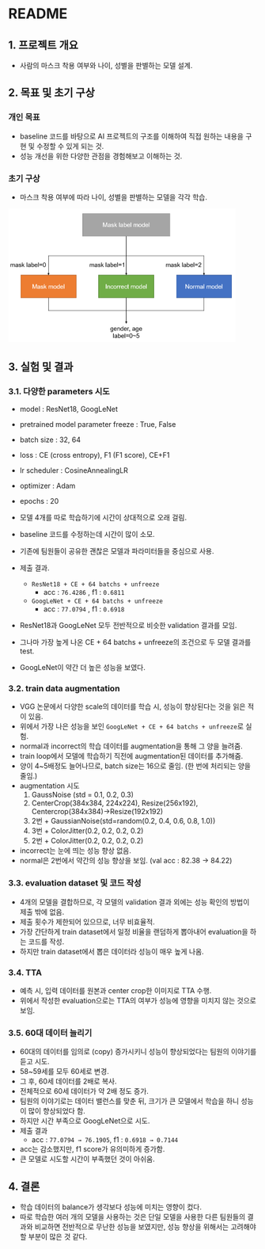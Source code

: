 # README

## 1. 프로젝트 개요

* 사람의 마스크 착용 여부와 나이, 성별을 판별하는 모델 설계.



## 2. 목표 및 초기 구상

### 개인 목표

- baseline 코드를 바탕으로 AI 프로젝트의 구조를 이해하여 직접 원하는 내용을 구현 및 수정할 수 있게 되는 것.
- 성능 개선을 위한 다양한 관점을 경험해보고 이해하는 것.



### 초기 구상

* 마스크 착용 여부에 따라 나이, 성별을 판별하는 모델을 각각 학습.

<img src="p_stage_README.assets/image-20220310103839754.png" alt="image-20220310103839754" style="zoom:50%;" />



## 3. 실험 및 결과

### 3.1. 다양한 parameters 시도

* model : ResNet18, GoogLeNet
* pretrained model parameter freeze : True, False
* batch size : 32, 64
* loss : CE (cross entropy), F1 (F1 score), CE+F1
* lr scheduler : CosineAnnealingLR
* optimizer : Adam
* epochs : 20



* 모델 4개를 따로 학습하기에 시간이 상대적으로 오래 걸림.
* baseline 코드를 수정하는데 시간이 많이 소모.
* 기존에 팀원들이 공유한 괜찮은 모델과 파라미터들을 중심으로 사용.
* 제출 결과.
  * `ResNet18 + CE + 64 batchs + unfreeze`
    * acc : `76.4286` , f1 : `0.6811`
  * `GoogLeNet + CE + 64 batchs + unfreeze`
    * acc : `77.0794` , f1 : `0.6918`
* ResNet18과 GoogLeNet 모두 전반적으로 비슷한 validation 결과를 모임.
* 그나마 가장 높게 나온 CE + 64 batchs + unfreeze의 조건으로 두 모델 결과를 test.
* GoogLeNet이 약간 더 높은 성능을 보였다.



### 3.2. train data augmentation

* VGG 논문에서 다양한 scale의 데이터를 학습 시, 성능이 향상된다는 것을 읽은 적이 있음.
* 위에서 가장 나은 성능을 보인 `GoogLeNet + CE + 64 batchs + unfreeze`로 실험.
* normal과 incorrect의 학습 데이터를 augmentation을 통해 그 양을 늘려줌.
* train loop에서 모델에 학습하기 직전에 augmentation된 데이터를 추가해줌.
* 양이 4~5배정도 늘어나므로, batch size는 16으로 줄임.  (한 번에 처리되는 양을 줄임.)
* augmentation 시도
  1. GaussNoise (std = 0.1, 0.2, 0.3)
  2. CenterCrop(384x384, 224x224), Resize(256x192), Centercrop(384x384)->Resize(192x192)
  3. 2번 + GaussianNoise(std=random(0.2, 0.4, 0.6, 0.8, 1.0))
  4. 3번 + ColorJitter(0.2, 0.2, 0.2, 0.2)
  5. 2번 + ColorJitter(0.2, 0.2, 0.2, 0.2)
* incorrect는 눈에 띄는 성능 향상 없음.
* normal은 2번에서 약간의 성능 향상을 보임. (val acc : 82.38 -> 84.22)



### 3.3. evaluation dataset 및 코드 작성

* 4개의 모델을 결합하므로, 각 모델의 validation 결과 외에는 성능 확인의 방법이 제출 밖에 없음.
* 제출 횟수가 제한되어 있으므로, 너무 비효율적.
* 가장 간단하게 train dataset에서 일정 비율을 랜덤하게 뽑아내어 evaluation을 하는 코드를 작성.
* 하지만 train dataset에서 뽑은 데이터라 성능이 매우 높게 나옴. 



### 3.4. TTA

* 예측 시, 입력 데이터를 원본과 center crop한 이미지로 TTA 수행.
* 위에서 작성한 evaluation으로는 TTA의 여부가 성능에 영향을 미치지 않는 것으로 보임.



### 3.5. 60대 데이터 늘리기

* 60대의 데이터를 임의로 (copy) 증가시키니 성능이 향상되었다는 팀원의 이야기를 듣고 시도.
* 58~59세를 모두 60세로 변경.
* 그 후, 60세 데이터를 2배로 복사.
* 전체적으로 60세 데이터가 약 2배 정도 증가.
* 팀원의 이야기로는 데이터 밸런스를 맞춘 뒤, 크기가 큰 모델에서 학습을 하니 성능이 많이 향상되었다 함.
* 하지만 시간 부족으로 GoogLeNet으로 시도.
* 제출 결과
  * acc : `77.0794 → 76.1905`, f1 : `0.6918 → 0.7144`
* acc는 감소했지만, f1 score가 유의미하게 증가함.
* 큰 모델로 시도할 시간이 부족했던 것이 아쉬움.



## 4. 결론

- 학습 데이터의 balance가 생각보다 성능에 미치는 영향이 컸다.
- 따로 학습한 여러 개의 모델을 사용하는 것은 단일 모델을 사용한 다른 팀원들의 결과와 비교하면 전반적으로 무난한 성능을 보였지만, 성능 향상을 위해서는 고려해야할 부분이 많은 것 같다.
